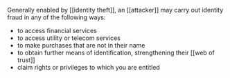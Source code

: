 Generally enabled by [[identity theft]], an [[attacker]] may carry out identity fraud in any of the following ways:
- to access financial services
- to access utility or telecom services
- to make purchases that are not in their name
- to obtain further means of identification, strengthening their [[web of trust]]
- claim rights or privileges to which you are entitled